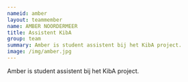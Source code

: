 ```yaml
---
nameid: amber
layout: teammember
name: AMBER NOORDERMEER
title: Assistent KibA
group: team
summary: Amber is student assistent bij het KibA project. 
image: /img/amber.jpg
---
```


Amber is student assistent bij het KibA project. 
